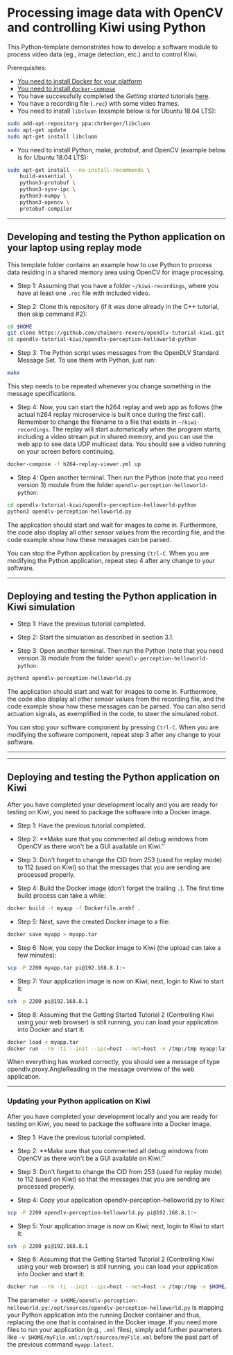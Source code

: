 # Processing image data with OpenCV and controlling Kiwi using Python

This Python-template demonstrates how to develop a software module to process video data (eg., image detection, etc.) and to control Kiwi.

Prerequisites:
* [You need to install Docker for your platform](https://docs.docker.com/install/linux/docker-ce/debian/#install-docker-ce)
* [You need to install `docker-compose`](https://docs.docker.com/compose/install/#install-compose)
* You have successfully completed the _Getting started_ tutorials [here](https://github.com/chalmers-revere/opendlv-tutorial-kiwi/tree/master).
* You have a recording file (`.rec`) with some video frames.
* You need to install `libcluon` (example below is for Ubuntu 18.04 LTS):
```Bash
sudo add-apt-repository ppa:chrberger/libcluon
sudo apt-get update
sudo apt-get install libcluon
```
* You need to install Python, make, protobuf, and OpenCV (example below is for Ubuntu 18.04 LTS):
```Bash
sudo apt-get install --no-install-recommends \
    build-essential \
    python3-protobuf \
    python3-sysv-ipc \
    python3-numpy \
    python3-opencv \
    protobuf-compiler
```

---

## Developing and testing the Python application on your laptop using replay mode

This template folder contains an example how to use Python to process data residing in a shared memory area using OpenCV for image processing.

* Step 1: Assuming that you have a folder `~/kiwi-recordings`, where you have at least one `.rec` file with included video.

* Step 2: Clone this repository (if it was done already in the C++ tutorial, then skip command #2):
```bash
cd $HOME
git clone https://github.com/chalmers-revere/opendlv-tutorial-kiwi.git
cd opendlv-tutorial-kiwi/opendlv-perception-helloworld-python
```

* Step 3: The Python script uses messages from the OpenDLV Standard Message Set. To use them with Python, just run:
```bash
make
```
This step needs to be repeated whenever you change something in the message specifications.

* Step 4: Now, you can start the h264 replay and web app as follows (the actual h264 replay microservice is built once during the first call). Remember to change the filename to a file that exists in `~/kiwi-recordings`. The replay will start automatically when the program starts, including a video stream put in shared memory, and you can use the web app to see data UDP multicast data. You should see a video running on your screen before continuing.

```bash
docker-compose -f h264-replay-viewer.yml up
```


* Step 4: Open another terminal. Then run the Python (note that you need version 3) module from the folder `opendlv-perception-helloworld-python`:
```bash
cd opendlv-tutorial-kiwi/opendlv-perception-helloworld-python
python3 opendlv-perception-helloworld.py
```

The application should start and wait for images to come in. Furthermore, the code also display all other sensor values from the recording file, and the code example show how these messages can be parsed.

You can stop the Python application by pressing `Ctrl-C`. When you are modifying the Python application, repeat step 4 after any change to your software.

---

## Deploying and testing the Python application in Kiwi simulation

* Step 1: Have the previous tutorial completed.

* Step 2: Start the simulation as described in section 3.1.

* Step 3: Open another terminal. Then run the Python (note that you need version 3) module from the folder `opendlv-perception-helloworld-python`:
```bash
python3 opendlv-perception-helloworld.py
```

The application should start and wait for images to come in. Furthermore, the code also display all other sensor values from the recording file, and the code example show how these messages can be parsed. You can also send actuation signals, as exemplified in the code, to steer the simulated robot.

You can stop your software component by pressing `Ctrl-C`. When you are modifying the software component, repeat step 3 after any change to your software.

---

---

## Deploying and testing the Python application on Kiwi

After you have completed your development locally and you are ready for testing on Kiwi, you need to package the software into a Docker image.

* Step 1: Have the previous tutorial completed.

* Step 2: **Make sure that you commented all debug windows from OpenCV as there won't be a GUI available on Kiwi.''

* Step 3: Don't forget to change the CID from 253 (used for replay mode) to 112 (used on Kiwi) so that the messages that you are sending are processed properly.

* Step 4: Build the Docker image (don't forget the trailing `.`). The first time build process can take a while:
```Bash
docker build -t myapp -f Dockerfile.armhf .
```

* Step 5: Next, save the created Docker image to a file:
```Bash
docker save myapp > myapp.tar
```

* Step 6: Now, you copy the Docker image to Kiwi (the upload can take a few minutes):
```Bash
scp -P 2200 myapp.tar pi@192.168.8.1:~
```

* Step 7: Your application image is now on Kiwi; next, login to Kiwi to start it:
```Bash
ssh -p 2200 pi@192.168.8.1
```

* Step 8: Assuming that the Getting Started Tutorial 2 (Controlling Kiwi using your web browser) is still running, you can load your application into Docker and start it:
```Bash
docker load < myapp.tar
docker run --rm -ti --init --ipc=host --net=host -v /tmp:/tmp myapp:latest 
```

When everything has worked correctly, you should see a message of type opendlv.proxy.AngleReading in the message overview of the web application.

---

### Updating your Python application on Kiwi

After you have completed your development locally and you are ready for testing on Kiwi, you need to package the software into a Docker image.

* Step 1: Have the previous tutorial completed.

* Step 2: **Make sure that you commented all debug windows from OpenCV as there won't be a GUI available on Kiwi.''

* Step 3: Don't forget to change the CID from 253 (used for replay mode) to 112 (used on Kiwi) so that the messages that you are sending are processed properly.

* Step 4: Copy your application opendlv-perception-helloworld.py to Kiwi:
```Bash
scp -P 2200 opendlv-perception-helloworld.py pi@192.168.8.1:~
```

* Step 5: Your application image is now on Kiwi; next, login to Kiwi to start it:
```Bash
ssh -p 2200 pi@192.168.8.1
```

* Step 6: Assuming that the Getting Started Tutorial 2 (Controlling Kiwi using your web browser) is still running, you can load your application into Docker and start it:
```Bash
docker run --rm -ti --init --ipc=host --net=host -v /tmp:/tmp -v $HOME/opendlv-perception-helloworld.py:/opt/sources/opendlv-perception-helloworld.py myapp:latest
```
The parameter `-v $HOME/opendlv-perception-helloworld.py:/opt/sources/opendlv-perception-helloworld.py` is mapping your Python application into the running Docker container and thus, replacing the one that is contained in the Docker image. If you need more files to run your application (e.g., `.xml` files), simply add further parameters like `-v $HOME/myFile.xml:/opt/sources/myFile.xml` before the past part of the previous command `myapp:latest`. 

